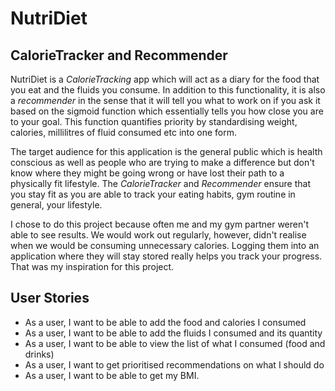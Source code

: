 # NutriDiet

## CalorieTracker and Recommender


NutriDiet is a *CalorieTracking* app which will act as a diary for the food
that you eat and the fluids you consume. In addition to this functionality, 
it is also a *recommender* in the sense that it will tell you what to work on 
if you ask it based on the sigmoid function which essentially tells you how close you are to your goal. This function quantifies priority by standardising weight, 
calories, millilitres of fluid consumed etc into one form.

The target audience for this application is the general public which is health conscious as well as people who are trying to make a difference 
but don't know where they might be going wrong or have lost their path to a physically fit lifestyle. The *CalorieTracker* and *Recommender* 
ensure that you stay fit as you are able to track your eating habits, gym routine in general, your lifestyle.

I chose to do this project because often me and my gym partner weren't able to see results. We would work out regularly, however, 
didn't realise when we would be consuming unnecessary calories. Logging them into an application
where they will stay stored really helps you track your progress. That was my inspiration for this project.
 
## User Stories

- As a user, I want to be able to add the food and calories I consumed
- As a user, I want to be able to add the fluids I consumed and its quantity
- As a user, I want to be able to view the list of what I consumed (food and drinks)
- As a user, I want to get prioritised recommendations on what I should do
- As a user, I want to be able to get my BMI. 


